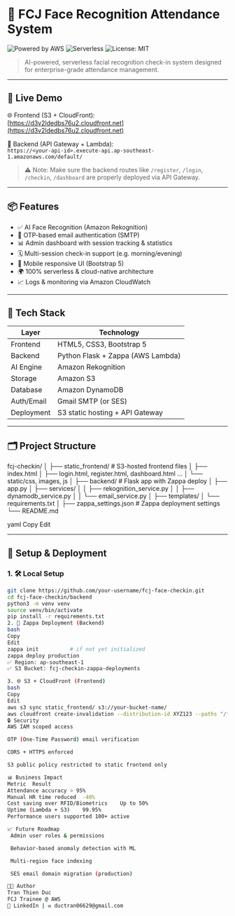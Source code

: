 # 🧠 FCJ Face Recognition Attendance System

![Powered by AWS](https://img.shields.io/badge/Built%20with-AWS-orange?logo=amazonaws)
![Serverless](https://img.shields.io/badge/Serverless-Lambda-blue?logo=awslambda)
![License: MIT](https://img.shields.io/badge/License-MIT-green)

> AI-powered, serverless facial recognition check-in system designed for enterprise-grade attendance management.

---

## 🚀 Live Demo

🌐 Frontend (S3 + CloudFront):  
[https://d3v2ldedbs76u2.cloudfront.net](https://d3v2ldedbs76u2.cloudfront.net)

🔐 Backend (API Gateway + Lambda):  
`https://<your-api-id>.execute-api.ap-southeast-1.amazonaws.com/default/`

> ⚠️ Note: Make sure the backend routes like `/register`, `/login`, `/checkin`, `/dashboard` are properly deployed via API Gateway.

---

## 📦 Features

- ✅ AI Face Recognition (Amazon Rekognition)
- 🔐 OTP-based email authentication (SMTP)
- 📊 Admin dashboard with session tracking & statistics
- 🗓️ Multi-session check-in support (e.g. morning/evening)
- 📱 Mobile responsive UI (Bootstrap 5)
- 🌍 100% serverless & cloud-native architecture
- 📈 Logs & monitoring via Amazon CloudWatch

---

## 🧩 Tech Stack

| Layer       | Technology             |
|-------------|------------------------|
| Frontend    | HTML5, CSS3, Bootstrap 5 |
| Backend     | Python Flask + Zappa (AWS Lambda) |
| AI Engine   | Amazon Rekognition     |
| Storage     | Amazon S3              |
| Database    | Amazon DynamoDB        |
| Auth/Email  | Gmail SMTP (or SES)    |
| Deployment  | S3 static hosting + API Gateway |

---

## 🗂️ Project Structure

fcj-checkin/
│
├── static_frontend/ # S3-hosted frontend files
│ ├── index.html
│ ├── login.html, register.html, dashboard.html ...
│ └── static/css, images, js
│
├── backend/ # Flask app with Zappa deploy
│ ├── app.py
│ ├── services/
│ │ ├── rekognition_service.py
│ │ ├── dynamodb_service.py
│ │ └── email_service.py
│ ├── templates/
│ └── requirements.txt
│
├── zappa_settings.json # Zappa deployment settings
└── README.md

yaml
Copy
Edit

---

## 🔧 Setup & Deployment

### 1. 🛠 Local Setup

```bash
git clone https://github.com/your-username/fcj-face-checkin.git
cd fcj-face-checkin/backend
python3 -m venv venv
source venv/bin/activate
pip install -r requirements.txt
2. 🚀 Zappa Deployment (Backend)
bash
Copy
Edit
zappa init          # if not yet initialized
zappa deploy production
✅ Region: ap-southeast-1
✅ S3 Bucket: fcj-checkin-zappa-deployments

3. 🌐 S3 + CloudFront (Frontend)
bash
Copy
Edit
aws s3 sync static_frontend/ s3://your-bucket-name/
aws cloudfront create-invalidation --distribution-id XYZ123 --paths "/*"
🔒 Security
AWS IAM scoped access

OTP (One-Time Password) email verification

CORS + HTTPS enforced

S3 public policy restricted to static frontend only

📊 Business Impact
Metric	Result
Attendance accuracy	> 95%
Manual HR time reduced	-40%
Cost saving over RFID/Biometrics	Up to 50%
Uptime (Lambda + S3)	99.95%
Performance users supported	100+ active

📈 Future Roadmap
 Admin user roles & permissions

 Behavior-based anomaly detection with ML

 Multi-region face indexing

 SES email domain migration (production)

🧑‍💻 Author
Tran Thien Duc
FCJ Trainee @ AWS
💼 LinkedIn | ✉️ ductran06629@gmail.com

